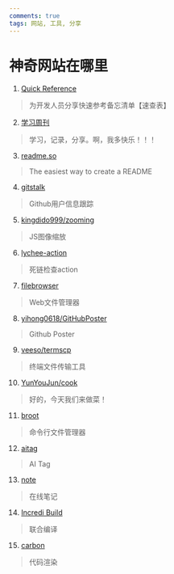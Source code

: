 ```yaml
---
comments: true
tags: 网站, 工具, 分享
---
```

# 神奇网站在哪里

1. [Quick Reference](https://wangchujiang.com/reference/)

> 为开发人员分享快速参考备忘清单【速查表】

2. [学习周刊](https://wiki.eryajf.net/learning-weekly/)

> 学习，记录，分享。啊，我多快乐！！！

3. [readme.so](https://readme.so/)

> The easiest way to create a README

4. [gitstalk](https://gitstalk.netlify.app/Ohto-Ai)

> Github用户信息跟踪

5. [kingdido999/zooming](https://github.com/kingdido999/zooming)

> JS图像缩放

6. [lychee-action](https://github.com/lycheeverse/lychee-action)

> 死链检查action

7. [filebrowser](https://filebrowser.org/)

> Web文件管理器

8. [yihong0618/GitHubPoster](https://github.com/yihong0618/GitHubPoster)

> Github Poster

9. [veeso/termscp](https://github.com/veeso/termscp)

> 终端文件传输工具

10. [YunYouJun/cook](https://cook.yunyoujun.cn/)

> 好的，今天我们来做菜！

11. [broot](https://github.com/Canop/broot)

> 命令行文件管理器

12. [aitag](https://aitag.top/)

> AI Tag

13. [note](https://note.ms/)

> 在线笔记

14. [Incredi Build](https://docs.incredibuild.cn/index.html)

> 联合编译

15. [carbon](https://carbon.now.sh/)

> 代码渲染
